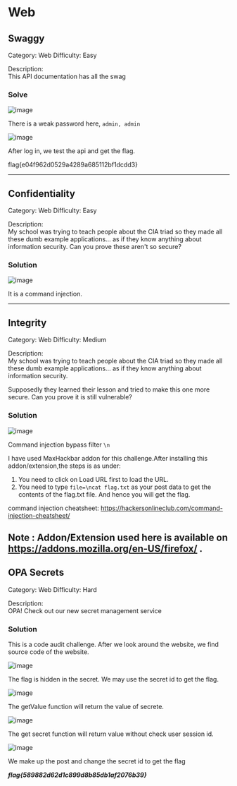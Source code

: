 # Web

## Swaggy
Category: Web
Difficulty: Easy

Description:  
This API documentation has all the swag


### Solve
![image](Swaggy/1.png)

There is a weak password here, `admin, admin`

![image](Swaggy/2.png)

After log in, we test the api and get the flag.

flag{e04f962d0529a4289a685112bf1dcdd3}


---


## Confidentiality
Category: Web
Difficulty: Easy

Description:  
My school was trying to teach people about the CIA triad so they made all these dumb example applications... as if they know anything about information security. Can you prove these aren't so secure?


### Solution
![image](Confidentiality/1.png)

It is a command injection.

---

## Integrity
Category: Web
Difficulty: Medium

Description:  
My school was trying to teach people about the CIA triad so they made all these dumb example applications... as if they know anything about information security.

Supposedly they learned their lesson and tried to make this one more secure. Can you prove it is still vulnerable?

### Solution
![image](Integrity/1.png)

Command injection bypass filter `\n` 

I have used MaxHackbar addon for this challenge.After installing this addon/extension,the steps is as under:
1) You need to click on Load URL first to load the URL.
2) You need to type ```file=\ncat flag.txt``` as your post data to get the contents of the flag.txt file. And hence you will get the flag.

command injection cheatsheet: https://hackersonlineclub.com/command-injection-cheatsheet/

Note : Addon/Extension used here is available on https://addons.mozilla.org/en-US/firefox/ .
---

## OPA Secrets
Category: Web
Difficulty: Hard

Description:  
OPA! Check out our new secret management service


### Solution
This is a code audit challenge.
After we look around the website, we find source code of the website.

![image](OPA_Secrets/1.png)

The flag is hidden in the secret. We may use the secret id to get the flag.

![image](OPA_Secrets/2.png)

The getValue function will return the value of secrete.

![image](OPA_Secrets/3.png)

The get secret function will return value without check user session id.

![image](OPA_Secrets/4.png)

We make up the post and change the secret id to get the flag

***flag{589882d62d1c899d8b85db1af2076b39}***
